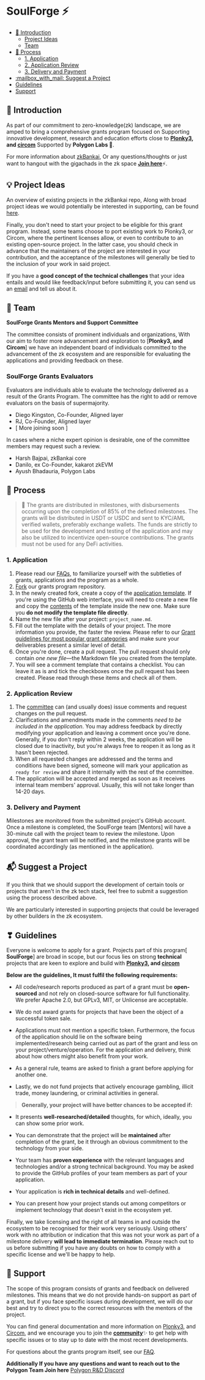# SoulForge ⚡️<!-- omit in toc -->

- [:wave: Introduction](#wave-introduction)
  - [Project Ideas](#project-ideas)
  - [Team](#team)
- [:pencil: Process](#pencil-process)
  - [1. Application](#1-application)
  - [2. Application Review](#2-application-review)
  - [3. Delivery and Payment](#3-delivery-and-payment)
- [:mailbox\_with\_mail: Suggest a Project](#mailbox_with_mail-suggest-a-project)
- [Guidelines](#guidelines)
-  [Support](https://github.com/zk-bankai/SoulForge/blob/main/README.md#-support)

## :wave: Introduction

As part of our commitment to zero-knowledge(zk) landscape, we are amped to bring a comprehensive grants program focused on Supporting innovative development, research and education efforts close to **[Plonky3](https://github.com/Plonky3/Plonky3), and [circom](https://github.com/iden3/circom)** Supported by **Polygon Labs 💜**.

 For more information about [zkBankai](https://soulforge-zkbankai.netlify.app/), Or any questions/thoughts or just want to hangout with the gigachads in the zk space [**Join here**](https://t.me/zkbankaiSoulforge)⚡️.


## 💡 Project Ideas

An overview of existing projects in the zkBankai repo, Along with broad project ideas we would potentially be interested in supporting, can be found [here](https://docs.google.com/document/d/1jl3ofy0jNSe3yQkVpsMO59_mIxoLljEVViNsVoBKzlI/edit?usp=sharing).

Finally, you don't need to start your project to be eligible for this grant program. Instead, some teams choose to port existing work to Plonky3, or Circom, where the pertinent licenses allow, or even to contribute to an existing open-source project. In the latter case, you should check in advance that the maintainers of the project are interested in your contribution, and the acceptance of the milestones will generally be tied to the inclusion of your work in said project.

If you have a **good concept of the technical challenges** that your idea entails and would like feedback/input before submitting it, you can send us an [email](mailto:gm@zkbankai.com) and tell us about it.


## 👏 Team

**SoulForge Grants Mentors and Support Committee**<!-- omit in toc -->

The committee consists of prominent individuals and organizations, With our aim to foster more advancement and exploration to [**Plonky3, and Circom**] we have an independent board of individuals committed to the advancement of the zk ecosystem and are responsible for evaluating the applications and providing feedback on these.

### SoulForge Grants Evaluators

Evaluators are individuals able to evaluate the technology delivered as a result of the Grants Program. The committee has the right to add or remove evaluators on the basis of supermajority.

- Diego Kingston, Co-Founder, Aligned layer
- RJ, Co-Founder, Aligned layer
- [ More joining soon ]

In cases where a niche expert opinion is desirable, one of the committee members may request such a review.

- Harsh Bajpai, zkBankai core 
- Danilo, ex Co-Founder, kakarot zkEVM 
- Ayush Bhadauria, Polygon Labs 


## :pencil: Process

> **:loudspeaker:** The grants are distributed in milestones, with disbursements occurring upon the completion of 85% of the defined milestones. The grants will be distributed in USDT or USDC and sent to KYC/AML verified wallets, preferably exchange wallets. The funds are strictly to be used for the development and testing of the application and may also be utilized to incentivize open-source contributions. The grants must not be used for any DeFi activities.

### 1. Application

  1. Please read our [FAQs](docs/faq.md), to familiarize yourself with the subtleties of grants, applications and the program as a whole.
   2. [Fork](https://github.com/zk-bankai/SoulForge) our grants program repository.
   3. In the newly created fork, create a copy of the [application template](applications/application-template.md). If you're using the GitHub web interface, you will need to create a new file and copy the [contents](https://raw.githubusercontent.com/soulforge/soulforge/master/applications/application-template.md) of the template inside the new one. Make sure you **do not modify the template file directly**.
   4. Name the new file after your project: `project_name.md`.
   5. Fill out the template with the details of your project. The more information you provide, the faster the review. Please refer to our [Grant guidelines for most popular grant categories](https://github.com/zk-bankai/SoulForge?tab=readme-ov-file#-guidelines) and make sure your deliverables present a similar level of detail.
   6. Once you're done, create a pull request. The pull request should only contain _one new file_—the Markdown file you created from the template.
   7. You will see a comment template that contains a checklist. You can leave it as is and tick the checkboxes once the pull request has been created. Please read through these items and check all of them.


### 2. Application Review

   1. The [committee](https://github.com/zk-bankai/SoulForge/tree/main?tab=readme-ov-file#-team) can (and usually does) issue comments and request changes on the pull request.
   2. Clarifications and amendments made in the comments _need to be included in the application_. You may address feedback by directly modifying your application and leaving a comment once you're done. Generally, if you don't reply within 2 weeks, the application will be closed due to inactivity, but you're always free to reopen it as long as it hasn't been rejected.
   3. When all requested changes are addressed and the terms and conditions have been signed, someone will mark your application as `ready for review` and share it internally with the rest of the committee.
   4. The application will be accepted and merged as soon as it receives internal team members' approval. Usually, this will not take longer than 14-20 days.

### 3. Delivery and Payment

Milestones are monitored from the submitted project's GitHub account. Once a milestone is completed, the SoulForge team [Mentors] will have a 30-minute call with the project team to review the milestone. Upon approval, the grant team will be notified, and the milestone grants will be coordinated accordingly (as mentioned in the application).


## :mailbox_with_mail: Suggest a Project

If you think that we should support the development of certain tools or projects that aren't in the zk tech stack, feel free to submit a suggestion using the process described above. 

We are particularly interested in supporting projects that could be leveraged by other builders in the zk ecosystem.

## ❣ Guidelines

Everyone is welcome to apply for a grant. Projects part of this program[  **SoulForge**] are broad in scope, but our focus lies on strong **technical** projects that are keen to explore and build with **[Plonky3](https://github.com/Plonky3/Plonky3), and [circom](https://github.com/iden3/circom)** 

**Below are the guidelines, It must fulfil the following requirements:** 

- All code/research reports produced as part of a grant must be **open-sourced** and not rely on closed-source software for full functionality. We prefer Apache 2.0, but GPLv3, MIT, or Unlicense are acceptable.

- We do not award grants for projects that have been the object of a successful token sale.

- Applications must not mention a specific token. Furthermore, the focus of the application should lie on the software being implemented/research being carried out as part of the grant and less on your project/venture/operation. For the application and delivery, think about how others might also benefit from your work.

- As a general rule, teams are asked to finish a grant before applying for another one.
- Lastly, we do not fund projects that actively encourage gambling, illicit trade, money laundering, or criminal activities in general.


> **Generally, your project will have better chances to be accepted if:**

- It presents **well-researched/detailed** thoughts, for which, ideally, you can show some prior work.

- You can demonstrate that the project will be **maintained** after completion of the grant, be it through an obvious commitment to the technology from your side.

- Your team has **proven experience** with the relevant languages and technologies and/or a strong technical background. You may be asked to provide the GitHub profiles of your team members as part of your application. 

- Your application is **rich in technical details** and well-defined.

- You can present how your project stands out among competitors or implement technology that doesn't exist in the ecosystem yet.

Finally, we take licensing and the right of all teams in and outside the ecosystem to be recognised for their work very seriously. Using others' work with no attribution or indication that this was not your work as part of a milestone delivery **will lead to immediate termination**. Please reach out to us before submitting if you have any doubts on how to comply with a specific license and we'll be happy to help.

## 🫶 Support

The scope of this program consists of grants and feedback on delivered milestones. This means that we do not provide hands-on support as part of a grant, but if you face specific issues during development, we will do our best and try to direct you to the correct resources with the mentors of the project. 

You can find general documentation and more information on [Plonky3](https://docs.polygon.technology/innovation-design/plonky/), and [Circom](https://docs.polygon.technology/zkEVM/concepts/circom-intro-brief/), and we encourage you to join the [**community**](https://t.me/zkbankaiSoulforge)✨ to get help with specific issues or to stay up to date with the most recent developments.

For questions about the grants program itself, see our [FAQ](docs/faq.md#frequently-asked-questions).

**Additionally If you have any questions and want to reach out to the Polygon Team Join here** [ Polygon R&D Discord ](https://discord.gg/0xpolygonRnD)
